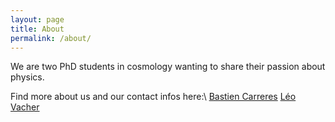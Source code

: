 ```yaml
---
layout: page
title: About
permalink: /about/
---
```


We are two PhD students in cosmology wanting to share their passion about physics. 

Find more about us and our contact infos here:\\
[Bastien Carreres](https://college-doctoral.univ-amu.fr/fr/inscrit/12309)
[Léo Vacher](https://leovacher.github.io/LeoVacher/)